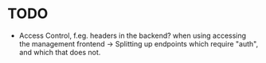 # TODO

- Access Control, f.eg. headers in the backend? when using accessing the management frontend
    -> Splitting up endpoints which require "auth", and which that does not.